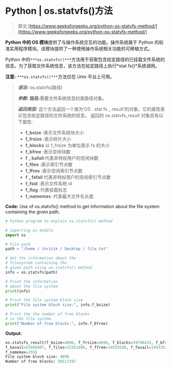 # Python | os.statvfs()方法

> 原文:[https://www.geeksforgeeks.org/python-os-statvfs-method/](https://www.geeksforgeeks.org/python-os-statvfs-method/)

**Python 中的 OS 模块**提供了与操作系统交互的功能。操作系统属于 Python 的标准实用程序模块。该模块提供了一种使用操作系统相关功能的可移植方式。

Python 中的`***os.statvfs()***`方法用于获取包含给定路径的已挂载文件系统的信息。为了获取文件系统信息，该方法在给定路径上执行*stat fs()*系统调用。

**注意:** `***os.statvfs()***`方法仅在 Unix 平台上可用。

> ***语法:*** os.statvfs(路径)
> 
> ***参数:***
> **路径**:需要文件系统信息的类路径对象。
> 
> ***返回类型:*** 这个方法返回一个类为‘OS . stat fs _ result’的对象，它的属性表示包含给定路径的文件系统的信息。
> 返回的 os.statvfs_result 对象具有以下属性:
> 
> *   **f_bsize** :表示文件系统块大小
> *   **f_frsize** :表示碎片大小
> *   **f_blocks** 以 f_frsize 为单位表示 fs 的大小
> *   **f_bfree** :表示空闲块数
> *   **f _ bafail**:代表非特权用户的空闲块数
> *   **f_files** :表示索引节点数
> *   **f_ffree** :表示空闲索引节点数
> *   **f _ fafail**:代表非特权用户的空闲索引节点数
> *   **f_fsid** :表示文件系统 id
> *   **f_flag** :代表挂载标志
> *   **f_namemax** :代表最大文件名长度

**Code:** Use of os.statvfs() method to get information about the file system containing the given path.

```py
# Python program to explain os.statvfs() method 

# importing os module 
import os

# File path 
path = "/home / ihritik / Desktop / file.txt"

# Get the information about the
# filesystem containing the 
# given path using os.statvfs() method
info = os.statvfs(path)

# Print the information
# about the file system
print(info)

# Print the file system block size
print("File system block size:", info.f_bsize)

# Print the the number of free blocks
# in the file system
print("Number of free blocks:", info.f_bfree)
```

**Output:**

```py
os.statvfs_result(f_bsize=4096, f_frsize=4096, f_blocks=59798433, f_bfree=56521834,
f_bavail=53466807, f_files=15261696, f_ffree=14933520, f_favail=14933520, f_flag=4096,
f_namemax=255)
File system block size: 4096
Number of free blocks: 56517297

```